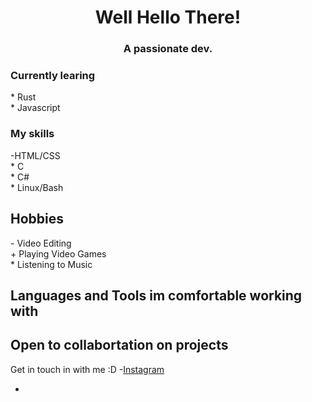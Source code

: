 <h1 align="center"> Well Hello There!</h1>
<h3 align="center">A passionate dev.</h3>


<h3>Currently learing</h3>
  * Rust<br>
  * Javascript
<h3>My skills</h3>
-HTML/CSS<br>
  * C<br>
  * C#<br>
  * Linux/Bash
<h2> Hobbies</h2>
  - Video Editing<br>
  + Playing Video Games<br>
  * Listening to Music
  <h2>Languages and Tools im comfortable working with</h2>



  
 <h2>Open to collabortation on projects</h2>
  Get in touch in with me :D
   -<a href="https://www.instagram.com/masuwuked/">Instagram</a>
   
   -


<!--
**Masuwuked/masuwuked** is a ✨ _special_ ✨ repository because its `README.md` (this file) appears on your GitHub profile.

Here are some ideas to get you started:

- 🔭 I’m currently working on ...
- 🌱 I’m currently learning ...
- 👯 I’m looking to collaborate on ...
- 🤔 I’m looking for help with ...
- 💬 Ask me about ...
- 📫 How to reach me: ...
- 😄 Pronouns: ...
- ⚡ Fun fact: ...
-->
